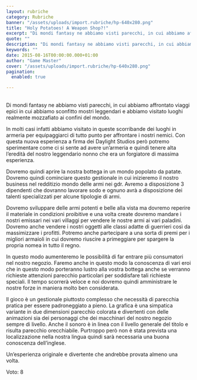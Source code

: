 ```yaml
---
layout: rubriche
category: Rubriche
banner: "/assets/uploads/import.rubriche/hp-640x280.png"
title: "Holy Potatoes! A Weapon Shop?!"
excerpt: "Di mondi fantasy ne abbiamo visti parecchi, in cui abbiamo affrontato viaggi epici in cui abbiamo sconfitto mostri leggendari e abbiamo visitato luoghi realmente mozzafiato ai confini del mondo. In molti casi infatti abbiamo visitato in queste scorribande dei luoghi in armeria per equipaggiarci di tutto punto per affrontare i nostri nemici. Con questa nuova [&hellip"
quote: ""
description: "Di mondi fantasy ne abbiamo visti parecchi, in cui abbiamo affrontato viaggi epici in cui abbiamo sconfitto mostri leggendari e abbiamo visitato luoghi realmente mozzafiato ai confini del mondo. In molti casi infatti abbiamo visitato in queste scorribande dei luoghi in armeria per equipaggiarci di tutto punto per affrontare i nostri nemici. Con questa nuova [&hellip"
keywords: ""
date: 2015-08-16T00:00:00.000+01:00
author: "Game Master"
cover: "/assets/uploads/import.rubriche/hp-640x280.png"
pagination:
  enabled: true

---
```


[](https://hotmc.com/wp-content/uploads/2015/08/hp.png)  
Di mondi fantasy ne abbiamo visti parecchi, in cui abbiamo affrontato viaggi epici in cui abbiamo sconfitto mostri leggendari e abbiamo visitato luoghi realmente mozzafiato ai confini del mondo.

In molti casi infatti abbiamo visitato in queste scorribande dei luoghi in armeria per equipaggiarci di tutto punto per affrontare i nostri nemici. Con questa nuova esperienza a firma dei Daylight Studios però potremo sperimentare come ci si sente ad avere un’armeria e quindi tenere alta l’eredità del nostro leggendario nonno che era un forgiatore di massima esperienza.

Dovremo quindi aprire la nostra bottega in un mondo popolato da patate. Dovremo quindi cominciare questo gestionale in cui inizieremo il nostro business nel redditizio mondo delle armi nei gdr. Avremo a disposizione 3 dipendenti che dovranno lavorare sodo e ognuno avrà a disposizione dei talenti specializzati per alcune tipologie di armi.

Dovremo sviluppare delle armi potenti e belle alla vista ma dovremo reperire il materiale in condizioni proibitive e una volta create dovremo mandare i nostri emissari nei vari villaggi per vendere le nostre armi ai vari paladini. Dovremo anche vendere i nostri oggetti alle classi adatte di guerrieri così da massimizzare i profitti. Potremo anche partecipare a una sorta di premi per i migliori armaioli in cui dovremo riuscire a primeggiare per spargere la propria nomea in tutto il regno.

[](https://hotmc.com/wp-content/uploads/2015/08/hp2.png)

In questo modo aumenteremo le possibilità di far entrare più consumatori nel nostro negozio. Faremo anche in questo modo la conoscenza di vari eroi che in questo modo porteranno lustro alla vostra bottega anche se verranno richieste attenzioni parecchio particolari per soddisfare tali richieste speciali. Il tempo scorrerà veloce e noi dovremo quindi amministrare le nostre forze in maniera molto ben considerata.

Il gioco è un gestionale piuttosto complesso che necessità di parecchia pratica per essere padroneggiato a pieno. La grafica è una simpatica variante in due dimensioni parecchio colorata e divertenti con delle animazioni sia dei personaggi che dei macchinari del nostro negozio sempre di livello. Anche il sonoro è in linea con il livello generale del titolo e risulta parecchio orecchiabile. Purtroppo però non è stata prevista una localizzazione nella nostra lingua quindi sarà necessaria una buona conoscenza dell’inglese.

Un’esperienza originale e divertente che andrebbe provata almeno una volta.

Voto: 8 